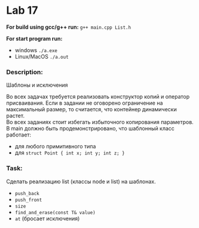 # Lab 17  

**For build using gcc/g++ run:** `g++ main.cpp List.h`  

**For start program run:** 
* windows `./a.exe`  
* Linux/MacOS `./a.out`   

### Description: 
Шаблоны и исключения

Во всех задачах требуется реализовать конструктор копий и оператор присваивания. Если в задании не оговорено ограничение на максимальный размер, то считается, что контейнер динамически растет.  
Во всех заданиях стоит избегать избыточного копирования параметров.
В main должно быть продемонстрировано, что шаблонный класс работает:
* для любого примитивного типа
* для `struct Point { int x; int y; int z; }`

### Task:   
Сделать реализацию list (классы node и list) на шаблонах.  
* `push_back`
* `push_front`
* `size`
* `find_and_erase(const T& value)`
* `at` (бросает исключения)